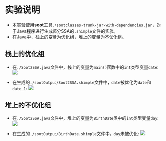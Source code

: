 # 实验说明
- 本实验使用**soot**工具`./sootclasses-trunk-jar-with-dependencies.jar`，对于Java程序进行生成部分SSA的`.shimple`文件的实验。
- 在Java中，栈上的变量为优化组，堆上的变量为不优化组。
## 栈上的优化组
- 在`./Soot2SSA.java`文件中，栈上的变量为`main()`函数中的`int`类型变量`date`:
![](https://github.com/Weizerojust/SoftwareAT/blob/master/Pictures/stack.png?raw=true)

- 在生成的`./sootOutput/Soot2SSA.shimple`文件中，`date`被优化为`date`和`date_1`:
![](https://github.com/Weizerojust/SoftwareAT/blob/master/Pictures/Shimple_stack.png?raw=true)

## 堆上的不优化组
- 在`./Soot2SSA.java`文件中，堆上的变量为`BirthDate`类中的`int`类型变量`day`:
![](https://github.com/Weizerojust/SoftwareAT/blob/master/Pictures/heap.png?raw=true)

- 在生成的`./sootOutput/BirthDate.shimple`文件中，`day`未被优化:
![](https://github.com/Weizerojust/SoftwareAT/blob/master/Pictures/Shimple_heap.png?raw=true)
